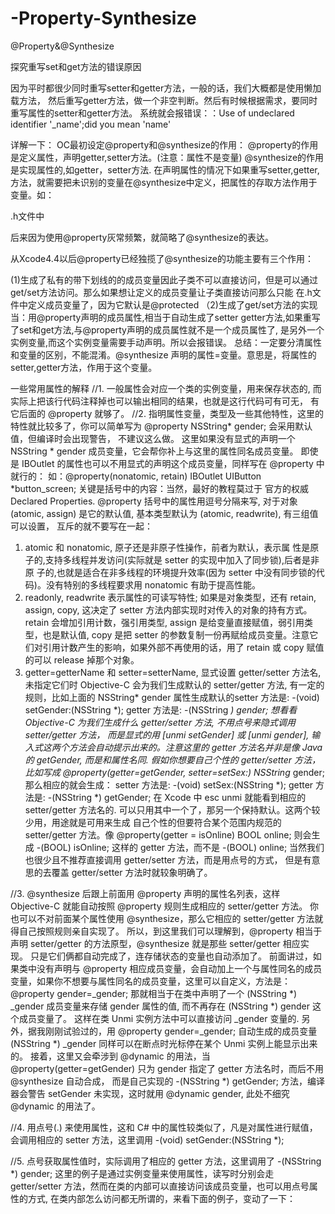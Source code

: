 # -Property-Synthesize
@Property&amp;@Synthesize

探究重写set和get方法的错误原因

因为平时都很少同时重写setter和getter方法，一般的话，我们大概都是使用懒加载方法，
然后重写getter方法，做一个非空判断。然后有时候根据需求，要同时重写属性的setter和getter方法。
系统就会报错误：：Use of undeclared identifier '_name';did you mean 'name'

详解一下：
OC最初设定@property和@synthesize的作用：
@property的作用是定义属性，声明getter,setter方法。(注意：属性不是变量)
@synthesize的作用是实现属性的,如getter，setter方法.
在声明属性的情况下如果重写setter,getter,方法，就需要把未识别的变量在@synthesize中定义，把属性的存取方法作用于变量。如：

.h文件中

后来因为使用@property灰常频繁，就简略了@synthesize的表达。

从Xcode4.4以后@property已经独揽了@synthesize的功能主要有三个作用：

(1)生成了私有的带下划线的的成员变量因此子类不可以直接访问，但是可以通过get/set方法访问。那么如果想让定义的成员变量让子类直接访问那么只能
在.h文件中定义成员变量了，因为它默认是@protected
（2)生成了get/set方法的实现
当：用@property声明的成员属性,相当于自动生成了setter getter方法,如果重写了set和get方法,与@property声明的成员属性就不是一个成员属性了,
是另外一个实例变量,而这个实例变量需要手动声明。所以会报错误。
总结：一定要分清属性和变量的区别，不能混淆。@synthesize 声明的属性=变量。意思是，将属性的setter,getter方法，作用于这个变量。



一些常用属性的解释
//1. 一般属性会对应一个类的实例变量，用来保存状态的, 而实际上把该行代码注释掉也可以输出相同的结果，也就是这行代码可有可无，
有它后面的 @property 就够了。
//2. 指明属性变量，类型及一些其他特性，这里的特性就比较多了，你可以简单写为 @property NSString* gender; 会采用默认值，但编译时会出现警告，
不建议这么做。
这里如果没有显式的声明一个 NSString * gender 成员变量，它会帮你补上与这里的属性同名成员变量。
即使是 IBOutlet 的属性也可以不用显式的声明这个成员变量，同样写在 @property 中就行的：
如：@property(nonatomic, retain) IBOutlet UIButton *button_screen;
关键是括号中的内容：当然，最好的教程莫过于 官方的权威 Declared Properties.
@property 括号中的属性用逗号分隔来写, 对于对象 (atomic, assign) 是它的默认值, 基本类型默认为 (atomic, readwrite), 有三组值可以设置，
互斥的就不要写在一起：
1) atomic 和 nonatomic, 原子还是非原子性操作，前者为默认，表示属 性是原子的,支持多线程并发访问(实际就是 setter 的实现中加入了同步锁),后者是非原 
子的,也就是适合在非多线程的环境提升效率(因为 setter 中没有同步锁的代码)。没有特别的多线程要求用 nonatomic 有助于提高性能。
2) readonly, readwrite 表示属性的可读写特性;
如果是对象类型，还有 retain, assign, copy, 这决定了 setter 方法内部实现时对传入的对象的持有方式。retain 会增加引用计数，强引用类型, 
assign 是给变量直接赋值，弱引用类型，也是默认值, copy 是把 setter 的参数复制一份再赋给成员变量。注意它们对引用计数产生的影响，如果外部不再使用的话，用了 retain 或 copy 赋值的可以
release 掉那个对象。
3) getter=getterName 和 setter=setterName, 显式设置 getter/setter 方法名, 未指定它们时 Objective-C 会为我们生成默认的 setter/getter 
方法, 有一定的规则，比如上面的 NSString* gender 属性生成默认的setter 方法是: -(void) setGender:(NSString *);
getter 方法是: -(NSString *) gender;
想看看 Objective-C 为我们生成什么 getter/setter 方法, 不用点号来隐式调用 setter/getter 方法，
而是显式的用 [unmi setGender] 或 [unmi gender], 输入式这两个方法会自动提示出来的。注意这里的 getter 方法名并非是像 Java 的 getGender, 
而是和属性名同.
假如你想要自己个性的 getter/setter 方法，比如写成 @property(getter=getGender, setter=setSex:) NSString* gender; 那么相应的就会生成：
setter 方法是: -(void) setSex:(NSString *);
getter 方法是: -(NSString *) getGender;
在 Xcode 中 esc unmi 就能看到相应的 setter/getter 方法名的. 可以只用其中一个了，那另一个保持默认。这两个较少用，用途就是可用来生成
自己个性的但要符合某个范围内规范的 setter/getter 方法。像 @property(getter = isOnline) BOOL online; 则会生成 -(BOOL) isOnline; 
这样的 getter 方法，而不是 -(BOOL) online; 当然我们也很少且不推荐直接调用 getter/setter 方法，而是用点号的方式，
但是有意思的去覆盖 getter/setter 方法时就较象明确了。

//3. @synthesize 后跟上前面用 @property 声明的属性名列表，这样 Objective-C 就能自动按照 @property 规则生成相应的 setter/getter 方法。
你也可以不对前面某个属性使用 @synthesize，那么它相应的 setter/getter 方法就得自己按照规则亲自实现了。
所以，到这里我们可以理解到，@property 相当于声明 setter/getter 的方法原型，@synthesize 就是那些 setter/getter 相应实现。
只是它们俩都自动完成了，连存储状态的变量也自动添加了。
前面讲过，如果类中没有声明与 @property 相应成员变量，会自动加上一个与属性同名的成员变量，如果你不想要与属性同名的成员变量，这里可以自定义，方法是：
@property gender=_gender;
那就相当于在类中声明了一个 (NSString *) _gender 成员变量来存储 gender 属性的值, 而不再存在 (NSString *) gender 这个成员变量了。
这样在类 Unmi 实例方法中可以直接访问 _gender 变量的. 另外，据我刚刚试验过的，用 @property gender=_gender; 
自动生成的成员变量 (NSString *) _gender 同样可以在断点时光标停在某个 Unmi 实例上能显示出来的。
接着，这里又会牵涉到 @dynamic 的用法，当 @property(getter=getGender) 只为 gender 指定了 getter 方法名时，而后不用 @synthesize 自动合成，
而是自己实现的 -(NSString *) getGender; 方法，编译器会警告 setGender 未实现，这时就用 @dynamic gender, 此处不细究 @dynamic 的用法了。

//4. 用点号(.) 来使用属性，这和 C# 中的属性较类似了，凡是对属性进行赋值，会调用相应的 setter 方法，这里调用 -(void) setGender:(NSString *);

//5. 点号获取属性值时，实际调用了相应的 getter 方法，这里调用了 -(NSString *) gender;
这里的例子是通过实例变量来使用属性，读写时分别会走 getter/setter 方法，然而在类的内部可以直接访问该成员变量，也可以用点号属性的方式, 
在类内部怎么访问都无所谓的，来看下面的例子，变动了一下：

